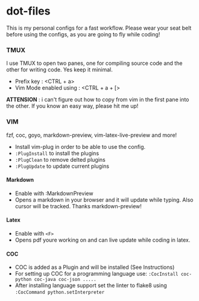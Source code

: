 # dot-files
This is my personal configs for a fast workflow. Please wear your seat belt before using the configs, as you are going to fly while coding! 


### TMUX
I use TMUX to open two panes, one for compiling source code and the other for writing code. Yes keep it minimal. 
* Prefix key : <CTRL + a>
* Vim Mode enabled using : <CTRL + a + [> 

**ATTENSION** : i can't figure out how to copy from vim in the first pane into the other. If you know an easy way, please hit me up! 

### VIM

fzf, coc, goyo, markdown-preview, vim-latex-live-preview and more! 

* Install vim-plug in order to be able to use the config.
* `:PlugInstall` to install the plugins 
* `:PlugClean` to remove delted plugins 
* `:PlugUpdate` to update current plugins

#### Markdown 

* Enable with :MarkdownPreview 
* Opens a markdown in your browser and it will update while typing. Also cursor will be tracked. Thanks markdown-preview!

#### Latex 

* Enable with `<F>` 
* Opens pdf youre working on and can live update while coding in latex. 

#### COC 
 * COC is added as a Plugin and will be installed (See Instructions)
 * For setting up COC for a programming language use: `:CocInstall coc-python coc-java coc-json .....`
 * After installing language support set the linter to flake8 using `:CocCommand python.setInterpreter`
